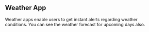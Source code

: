 ## Weather App

Weather apps enable users to get instant alerts regarding weather conditions. You can see the weather forecast for upcoming days also.